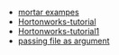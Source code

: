 - [mortar exampes](https://github.com/mortardata/mortar-examples/tree/master/pigscripts)
- [Hortonworks-tutorial](https://hortonworks.com/hadoop-tutorial/how-to-process-data-with-apache-pig/)
- [Hortonworks-tutorial1](https://hortonworks.com/hadoop-tutorial/how-to-use-basic-pig-commands/)
- [passing file as argument](http://sudarmuthu.com/blog/passing-command-line-arguments-to-pig-scripts/)
